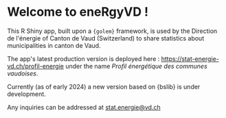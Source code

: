 # **Welcome to eneRgyVD** ! 

This R Shiny app, built upon a `{golem}` framework, is used by the Direction de l'énergie of Canton de Vaud (Switzerland) to share statistics about municipalities in canton de Vaud.

The app's latest production version is deployed here : https://stat-energie-vd.ch/profil-energie under the name *Profil énergétique des communes vaudoises*.

Currently (as of early 2024) a new version based on {bslib} is under development.

Any inquiries can be addressed at [stat.energie@vd.ch](mailto:stat.energie@vd.ch?subject=Question-eneRgyVD)
